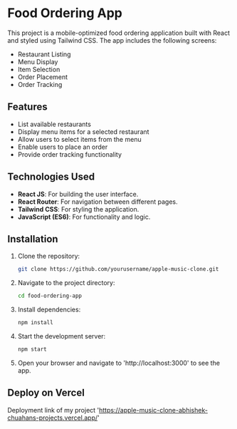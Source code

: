 # Food Ordering App

This project is a mobile-optimized food ordering application built with React and styled using Tailwind CSS. The app includes the following screens:
- Restaurant Listing
- Menu Display
- Item Selection
- Order Placement
- Order Tracking

## Features

- List available restaurants
- Display menu items for a selected restaurant
- Allow users to select items from the menu
- Enable users to place an order
- Provide order tracking functionality

## Technologies Used

- **React JS**: For building the user interface.
- **React Router**: For navigation between different pages.
- **Tailwind CSS**: For styling the application.
- **JavaScript (ES6)**: For functionality and logic.

## Installation

1. Clone the repository:
    ```sh
    git clone https://github.com/yourusername/apple-music-clone.git
    ```
2. Navigate to the project directory:
    ```sh
    cd food-ordering-app
    ```
3. Install dependencies:
    ```sh
    npm install
    ```
4. Start the development server:
    ```sh
    npm start
    ```
5. Open your browser and navigate to 'http://localhost:3000' to see the app.

## Deploy on Vercel

Deployment link of my project 'https://apple-music-clone-abhishek-chuahans-projects.vercel.app/'